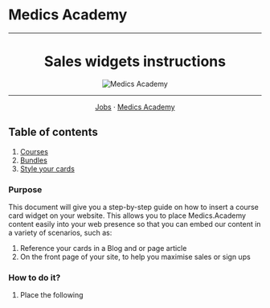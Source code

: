 # Medics Academy 

<hr>

<div align="center">
   <h1> Sales widgets instructions</h1>
   <img src="http://i63.tinypic.com/esjh4m.png" alt="Medics Academy">
</div>

<hr>

<div align="center">
   <a href="https://www.join-us.medics.academy/">Jobs</a>
   ·
   <a href="https://www.medics.academy/">Medics Academy</a>
</div>

## Table of contents

1. [Courses](#course)
2. [Bundles](#bundle)
3. [Style your cards](#style-your-cards)


### Purpose

This document will give you a step-by-step guide on how to insert a course card widget on your website.
This allows you to place Medics.Academy content easily into your web presence so that you can embed our content in a variety of scenarios, such as:
1. Reference your cards in a Blog and or page article
2. On the front page of your site, to help you maximise sales or sign ups
   
### How to do it?

1) Place the following _<script>_ near the end of your pages, right before the closing `</body>` tag, to enable it. 

```javascript
    <script>
        (function (w, d, s, o, f, js, fjs) {
            console.log(w);
            w['MedicsAcademySalesWidget'] = o;
            w[o] = w[o] || function () {
                (w[o].q = w[o].q || []).push(arguments)
            };
            js = d.createElement(s);
            fjs = d.getElementsByTagName(s)[0];
            js.id = o;
            js.src = f;
            js.async = true;
            fjs.parentNode.insertBefore(js, fjs);
        }(window, document, 'script', 'ma', 'https://cdn.medics.academy/js/widgets/ma_widget.js'));
        ma('init');
    </script>
```


#### Bundles
If a bundle is what you want to put in place:

| Tables           | Type              | Description                                                                 |
| ---------------- |:-----------------:| ---------------------------------------------------------------------------:|
| data-productId   | String / Number   | Define the product ID of the course                                         |
| data-slug        | String            | Define the slug of the course, help us to redirect you at the specific page |
| data-duration    | Number            | Define the period between the payments                                      |

2) Copy and paste the following code where you want the cards to be displayed:

```
<div class="medicsacademy-card medicsacademy-card_sm"
     data-productId=14910
     data-slug="pre-hospital-trauma"
     data-duration="3">
</div>
```

**IMPORTANT:**
> For a free bundle the *data-duration* has not to be specified, as the following example:

```
<div class="medicsacademy-card medicsacademy-card_sm"
     data-productId=16109
     data-slug="the-medics-academy-global-health-bundle">
</div>
```

#### Courses
If a Course is what you want to put in place:

| Tables           | Type              | Description                                                                 |
| ---------------- |:-----------------:| ---------------------------------------------------------------------------:|
| data-productId   | String / Number   | Define the product ID of the course                                         |

2) Copy and paste the following code where you want the cards to be displayed:

```
<!--Course: -->
<div class="medicsacademy-card medicsacademy-card_sm"
     data-productId="229658"></div>
```

#### Style your card

Always keep the *.medicsacademy-card* class, it is a global-class used by us to init the styles of yours card.

`class="medicsacademy-card"`

 The card can come in two different sizes, choose the one that suits you best.
 To choose the size of your card add just _ONE_ of the following class:

| Size          | Class                 |
| ------------- | ---------------------:|
| 240px * 320px | medicsacademy-card_sm |
| 320px * 400px | medicsacademy-card_md |

     
3) Now, you should be all set and see the course card widget implemented on your website. Enjoy it!


## Features
Next features will arrive soon!
   - [ ] _UTM tracking_
   - [ ] _Include a discount code_
   
   
   
# Credits:
@Medics Academy: [Medics Academy](https://www.medics.academy/)
